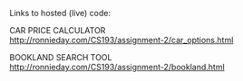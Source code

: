 Links to hosted (live) code:

CAR PRICE CALCULATOR  
http://ronnieday.com/CS193/assignment-2/car_options.html

BOOKLAND SEARCH TOOL  
http://ronnieday.com/CS193/assignment-2/bookland.html
